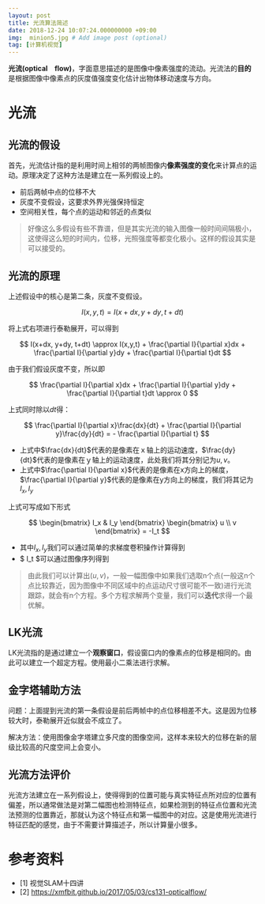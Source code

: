 ```yaml
---
layout: post
title: 光流算法简述
date: 2018-12-24 10:07:24.000000000 +09:00
img:  minion5.jpg # Add image post (optional)
tag: [计算机视觉]
---
```

**光流(optical　flow)**，字面意思描述的是图像中像素强度的流动。光流法的**目的**是根据图像中像素点的灰度值强度变化估计出物体移动速度与方向。

# 光流
## 光流的假设
首先，光流估计指的是利用时间上相邻的两帧图像内**像素强度的变化**来计算点的运动。原理决定了这种方法是建立在一系列假设上的。

- 前后两帧中点的位移不大
- 灰度不变假设，这要求外界光强保持恒定
- 空间相关性，每个点的运动和邻近的点类似

> 好像这么多假设有些不靠谱，但是其实光流的输入图像一般时间间隔极小，这使得这么短的时间内，位移，光照强度等都变化极小。这样的假设其实是可以接受的。

## 光流的原理
上述假设中的核心是第二条，灰度不变假设。

$$ I(x,y,t) = I(x+dx, y+dy, t+dt) $$

将上式右项进行泰勒展开，可以得到

$$ I(x+dx, y+dy, t+dt) \approx I(x,y,t) + \frac{\partial I}{\partial x}dx + \frac{\partial I}{\partial y}dy + \frac{\partial I}{\partial t}dt $$

由于我们假设灰度不变，所以即

$$ \frac{\partial I}{\partial x}dx + \frac{\partial I}{\partial y}dy + \frac{\partial I}{\partial t}dt \approx 0 $$

上式同时除以$dt$得：

$$ \frac{\partial I}{\partial x}\frac{dx}{dt} + \frac{\partial I}{\partial y}\frac{dy}{dt} = - \frac{\partial I}{\partial t} $$

- 上式中$\frac{dx}{dt}$代表的是像素在ｘ轴上的运动速度，$\frac{dy}{dt}$代表的是像素在ｙ轴上的运动速度，此处我们将其分别记为$u,v$。
- 上式中$\frac{\partial I}{\partial x}$代表的是像素在x方向上的梯度，$\frac{\partial I}{\partial y}$代表的是像素在y方向上的梯度，我们将其记为$I_x,I_y$

上式可写成如下形式

$$ \begin{bmatrix} I_x & I_y \end{bmatrix} \begin{bmatrix} u \\ v \end{bmatrix} = -I_t $$

- 其中$I_x,I_y$我们可以通过简单的求梯度卷积操作计算得到
- $ I_t $可以通过图像序列得到

> 由此我们可以计算出$(u,v)$，一般一幅图像中如果我们选取n个点(一般这n个点比较靠近，因为图像中不同区域中的点运动尺寸很可能不一致)进行光流跟踪，就会有n个方程。多个方程求解两个变量，我们可以**迭代**求得一个最优解。

## LK光流
LK光流指的是通过建立一个**观察窗口**，假设窗口内的像素点的位移是相同的。由此可以建立一个超定方程。使用最小二乘法进行求解。

## 金字塔辅助方法
问题：上面提到光流的第一条假设是前后两帧中的点位移相差不大。这是因为位移较大时，泰勒展开近似就会不成立了。

解决方法：使用图像金字塔建立多尺度的图像空间，这样本来较大的位移在新的层级比较高的尺度空间上会变小。

## 光流方法评价
光流方法建立在一系列假设上，使得得到的位置可能与真实特征点所对应的位置有偏差，所以通常做法是对第二幅图也检测特征点，如果检测到的特征点位置和光流法预测的位置靠近，那就认为这个特征点和第一幅图中的对应。这是使用光流进行特征匹配的感觉，由于不需要计算描述子，所以计算量小很多。

# 参考资料
- [1] 视觉SLAM十四讲
- [2] https://xmfbit.github.io/2017/05/03/cs131-opticalflow/

